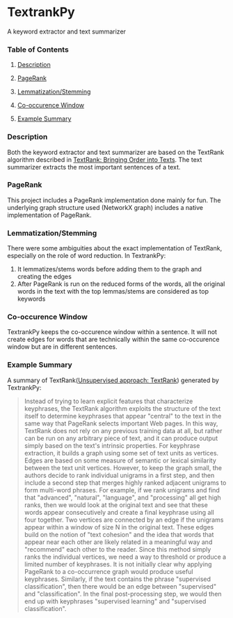 # TextrankPy
A keyword extractor and text summarizer

### Table of Contents

1. [Description](#description)

2. [PageRank](#pagerank)

3. [Lemmatization/Stemming](#lemmatizationstemming)

4. [Co-occurence Window](#co-occurence-window)

5. [Example Summary](#example-summary)

###  Description
Both the keyword extractor and text summarizer are based on the TextRank algorithm described in <a href="http://web.eecs.umich.edu/~mihalcea/papers/mihalcea.emnlp04.pdf">TextRank: Bringing Order into Texts<a>. 
The text summarizer extracts the most important sentences of a text. 

###  PageRank
This project includes a PageRank implementation done mainly for fun. The underlying graph structure used (NetworkX graph) 
includes a native implementation of PageRank.

###  Lemmatization/Stemming
There were some ambiguities about the exact implementation of TextRank, especially on the role of word reduction.
In TextrankPy:

1. It lemmatizes/stems words before adding them to the graph and creating the edges
2. After PageRank is run on the reduced forms of the words, all the original words in the text with the top lemmas/stems
are considered as top keywords

###  Co-occurence Window
TextrankPy keeps the co-occurence window within a sentence. It will not create edges for words that are technically
within the same co-occurence window but are in different sentences.

###  Example Summary
A summary of TextRank(<a href="https://en.wikipedia.org/wiki/Automatic_summarization#Unsupervised_approach:_TextRank">Unsupervised approach: TextRank<a>) generated by TextrankPy:

>Instead of trying to learn explicit features that characterize keyphrases, the TextRank algorithm exploits the structure of the text itself to determine keyphrases that appear "central" to the text in the same way that PageRank selects important Web pages. In this way, TextRank does not rely on any previous training data at all, but rather can be run on any arbitrary piece of text, and it can produce output simply based on the text's intrinsic properties. For keyphrase extraction, it builds a graph using some set of text units as vertices. Edges are based on some measure of semantic or lexical similarity between the text unit vertices. However, to keep the graph small, the authors decide to rank individual unigrams in a first step, and then include a second step that merges highly ranked adjacent unigrams to form multi-word phrases. For example, if we rank unigrams and find that "advanced", "natural", "language", and "processing" all get high ranks, then we would look at the original text and see that these words appear consecutively and create a final keyphrase using all four together. Two vertices are connected by an edge if the unigrams appear within a window of size N in the original text. These edges build on the notion of "text cohesion" and the idea that words that appear near each other are likely related in a meaningful way and "recommend" each other to the reader. Since this method simply ranks the individual vertices, we need a way to threshold or produce a limited number of keyphrases. It is not initially clear why applying PageRank to a co-occurrence graph would produce useful keyphrases. Similarly, if the text contains the phrase "supervised classification", then there would be an edge between "supervised" and "classification". In the final post-processing step, we would then end up with keyphrases "supervised learning" and "supervised classification".
